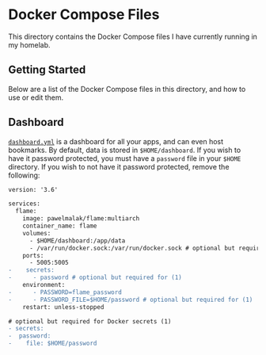 # Docker Compose Files

This directory contains the Docker Compose files I have currently running in my homelab.

## Getting Started

Below are a list of the Docker Compose files in this directory, and how to use or edit them.

## Dashboard
[`dashboard.yml`](dashboard.yml) is a dashboard for all your apps, and can even host bookmarks. By default, data is stored in `$HOME/dashboard`. If you wish to have it password protected, you must have a `password` file in your `$HOME` directory. If you wish to not have it password protected, remove the following:
```diff
version: '3.6'

services:
  flame:
    image: pawelmalak/flame:multiarch
    container_name: flame
    volumes:
      - $HOME/dashboard:/app/data
      - /var/run/docker.sock:/var/run/docker.sock # optional but required for Docker integration
    ports:
      - 5005:5005
-    secrets:
-      - password # optional but required for (1)
    environment:
-      - PASSWORD=flame_password
-      - PASSWORD_FILE=$HOME/password # optional but required for (1)
    restart: unless-stopped

# optional but required for Docker secrets (1)
- secrets:
-  password:
-    file: $HOME/password

```
